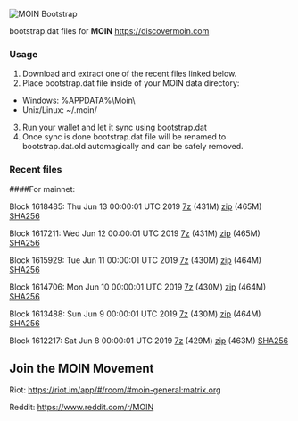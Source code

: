 ![MOIN Bootstrap](https://i.imgur.com/KjM1jMp.jpg)

bootstrap.dat files for **MOIN** https://discovermoin.com

### Usage

1. Download and extract one of the recent files linked below.
2. Place bootstrap.dat file inside of your MOIN data directory:
 - Windows: %APPDATA%\Moin\
 - Unix/Linux: ~/.moin/
3. Run your wallet and let it sync using bootstrap.dat
4. Once sync is done bootstrap.dat file will be renamed to bootstrap.dat.old automagically and can be safely removed.


### Recent files

####For mainnet:

Block 1618485: Thu Jun 13 00:00:01 UTC 2019 [7z](https://transfer.sh/pOsBB/bootstrap.dat.20190613.7z) (431M) [zip](https://transfer.sh/8YkE9/bootstrap.dat.20190613.zip) (465M) [SHA256](https://transfer.sh/FRg8F/sha256.txt)

Block 1617211: Wed Jun 12 00:00:01 UTC 2019 [7z](https://transfer.sh/cThhO/bootstrap.dat.20190612.7z) (431M) [zip](https://transfer.sh/lQybB/bootstrap.dat.20190612.zip) (465M) [SHA256](https://transfer.sh/2WREK/sha256.txt)

Block 1615929: Tue Jun 11 00:00:01 UTC 2019 [7z](https://transfer.sh/kR8cT/bootstrap.dat.20190611.7z) (430M) [zip](https://transfer.sh/j7TcD/bootstrap.dat.20190611.zip) (464M) [SHA256](https://transfer.sh/YxFCd/sha256.txt)

Block 1614706: Mon Jun 10 00:00:01 UTC 2019 [7z](https://transfer.sh/i5c3T/bootstrap.dat.20190610.7z) (430M) [zip](https://transfer.sh/5Hv5L/bootstrap.dat.20190610.zip) (464M) [SHA256](https://transfer.sh/NfvUL/sha256.txt)

Block 1613488: Sun Jun  9 00:00:01 UTC 2019 [7z](https://transfer.sh/BPfQp/bootstrap.dat.20190609.7z) (430M) [zip](https://transfer.sh/RctCu/bootstrap.dat.20190609.zip) (464M) [SHA256](https://transfer.sh/p4K3O/sha256.txt)

Block 1612217: Sat Jun  8 00:00:01 UTC 2019 [7z](https://transfer.sh/4AjR2/bootstrap.dat.20190608.7z) (429M) [zip](https://transfer.sh/URLgH/bootstrap.dat.20190608.zip) (463M) [SHA256](https://transfer.sh/UtijI/sha256.txt)

## Join the MOIN Movement

Riot: https://riot.im/app/#/room/#moin-general:matrix.org

Reddit: https://www.reddit.com/r/MOIN
